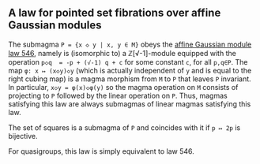 ## A law for pointed set fibrations over affine Gaussian modules

The submagma `P = {x ◇ y | x, y ∈ M}` obeys the [affine Gaussian module law 546](https://teorth.github.io/equational_theories/implications/?546), namely is (isomorphic to) a ℤ[√-1]-module equipped with the operation `p◇q  = -p + (√-1) q + c` for some constant `c`, for all `p,q∈P`.  The map `φ: x ↦ (x◇y)◇y` (which is actually independent of `y` and is equal to the right cubing map) is a magma morphism from `M` to `P` that leaves `P` invariant.  In particular, `x◇y = φ(x)◇φ(y)` so the magma operation on `M` consists of projecting to `P` followed by the linear operation on `P`.  Thus, magmas satisfying this law are always submagmas of linear magmas satisfying this law.

The set of squares is a submagma of `P` and coincides with it if `p ↦ 2p` is bijective.

For quasigroups, this law is simply equivalent to law 546.
